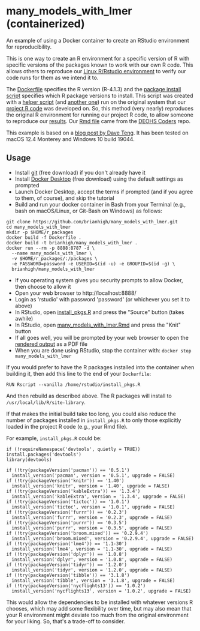 # many_models_with_lmer (containerized)
An example of using a Docker container to create an RStudio environment for reproducibility. 

This is one way to create an R environment for a specific version of R with specific versions of the packages known to work with our own R code. This allows others to reproduce our [Linux R/Rstudio environment](https://hub.docker.com/r/rocker/rstudio/tags) to verify our code runs for them as we intend it to. 

The [Dockerfile](Dockerfile) specifies the R version (R-4.1.3) and the [package install script](install_pkgs.R) specifies which R package versions to install. This script was created with a [helper script](install_versions.R) (and [another one](install_package_versions.R)) run on the original system that our [project R code](many_models_with_lmer.Rmd) was developed on. So, this method (very nearly) reproduces the original R environment for running our project R code, to allow someone to reproduce our [results](many_models_with_lmer.md). Our [Rmd file](https://github.com/deohs/coders/blob/main/demos/models/many_models_with_lmer.Rmd) came from the [DEOHS Coders](https://github.com/deohs/coders) repo.

This example is based on a [blog post by Dave Teng](https://davetang.org/muse/2021/04/24/running-rstudio-server-with-docker/). It has been tested on macOS 12.4 Monterey and Windows 10 build 19044.

## Usage

- Install [git](https://git-scm.com/downloads) (free download) if you don't already have it
- Install [Docker Desktop](https://www.docker.com/products/docker-desktop/) (free download) using the default settings as prompted
- Launch Docker Desktop, accept the terms if prompted (and if you agree to them, of course), and skip the tutorial
- Build and run your docker container in Bash from your Terminal (e.g., bash on macOS/Linux, or Git-Bash on Windows) as follows:

```
git clone https://github.com/brianhigh/many_models_with_lmer.git
cd many_models_with_lmer
mkdir -p $HOME/r_packages
docker build -f Dockerfile .
docker build -t brianhigh/many_models_with_lmer .
docker run --rm -p 8888:8787 -d \
  --name many_models_with_lmer \
  -v $HOME/r_packages/:/packages \
  -e PASSWORD=password -e USERID=$(id -u) -e GROUPID=$(id -g) \
  brianhigh/many_models_with_lmer
```

- If you operating system gives you security prompts to allow Docker, then choose to allow it
- Open your web browser to http://localhost:8888/
- Login as 'rstudio' with password 'password' (or whichever you set it to above)
- In RStudio, open [install_pkgs.R](install_pkgs.R) and press the "Source" button (takes awhile)
- In RStudio, open [many_models_with_lmer.Rmd](many_models_with_lmer.Rmd) and press the "Knit" button
- If all goes well, you will be prompted by your web browser to open the [rendered output](many_models_with_lmer.md) as a PDF file
- When you are done using RStudio, stop the container with: `docker stop many_models_with_lmer`

If you would prefer to have the R packages installed into the container when building it, then add this line to the end of your `Dockerfile`:

```
RUN Rscript --vanilla /home/rstudio/install_pkgs.R
```

And then rebuild as described above. The R packages will install to `/usr/local/lib/R/site-library`. 

If that makes the initial build take too long, you could also reduce the number of packages installed in `install_pkgs.R` to only those explicitly loaded in the project R code (e.g., your Rmd file). 

For example, `install_pkgs.R` could be:

```
if (!requireNamespace('devtools', quietly = TRUE)) install.packages('devtools')
library(devtools)

if (!try(packageVersion('pacman')) == '0.5.1') 
  install_version('pacman', version = '0.5.1', upgrade = FALSE)
if (!try(packageVersion('knitr')) == '1.40') 
  install_version('knitr', version = '1.40', upgrade = FALSE)
if (!try(packageVersion('kableExtra')) == '1.3.4') 
  install_version('kableExtra', version = '1.3.4', upgrade = FALSE)
if (!try(packageVersion('tictoc')) == '1.0.1') 
  install_version('tictoc', version = '1.0.1', upgrade = FALSE)
if (!try(packageVersion('furrr')) == '0.2.3') 
  install_version('furrr', version = '0.2.3', upgrade = FALSE)
if (!try(packageVersion('purrr')) == '0.3.5') 
  install_version('purrr', version = '0.3.5', upgrade = FALSE)
if (!try(packageVersion('broom.mixed')) == '0.2.9.4') 
  install_version('broom.mixed', version = '0.2.9.4', upgrade = FALSE)
if (!try(packageVersion('lme4')) == '1.1-30') 
  install_version('lme4', version = '1.1-30', upgrade = FALSE)
if (!try(packageVersion('dplyr')) == '1.0.8') 
  install_version('dplyr', version = '1.0.8', upgrade = FALSE)
if (!try(packageVersion('tidyr')) == '1.2.0') 
  install_version('tidyr', version = '1.2.0', upgrade = FALSE)
if (!try(packageVersion('tibble')) == '3.1.8') 
  install_version('tibble', version = '3.1.8', upgrade = FALSE)
if (!try(packageVersion('nycflights13')) == '1.0.2') 
  install_version('nycflights13', version = '1.0.2', upgrade = FALSE)
```

This would allow the dependencies to be installed with whatever versions R chooses, which may add some flexibility over time, but may also mean that your R environment might deviate too much from the original environment for your liking. So, that's a trade-off to consider.

